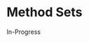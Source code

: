 # Method Sets
<!--TODO: Add info from [Alexey Gronskiy post](https://gronskiy.com/posts/2020-04-golang-pointer-vs-value-methods/) on method sets-->
In-Progress
